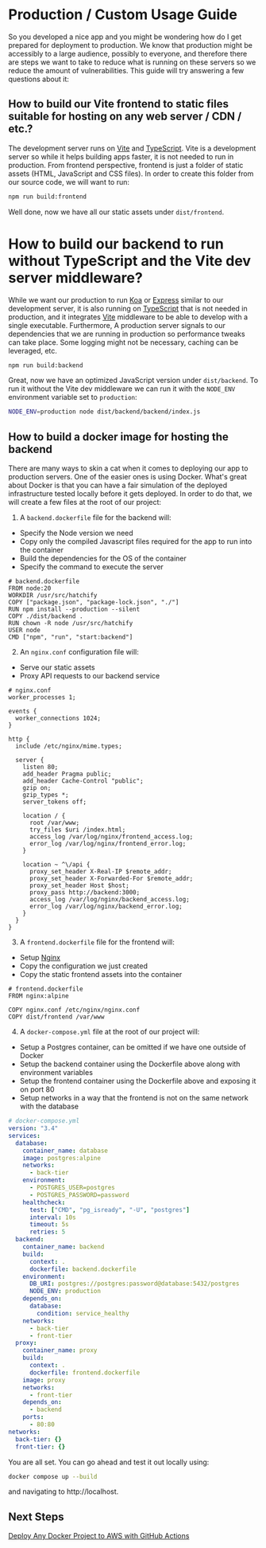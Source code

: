 # Production / Custom Usage Guide

So you developed a nice app and you might be wondering how do I get prepared for deployment to production. We know that production might be accessibly to a large audience, possibly to everyone, and therefore there are steps we want to take to reduce what is running on these servers so we reduce the amount of vulnerabilities. This guide will try answering a few questions about it:

## How to build our Vite frontend to static files suitable for hosting on any web server / CDN / etc.?

The development server runs on [Vite](https://vitejs.dev/) and [TypeScript](https://www.typescriptlang.org/). Vite is a development server so while it helps building apps faster, it is not needed to run in production. From frontend perspective, frontend is just a folder of static assets (HTML, JavaScript and CSS files). In order to create this folder from our source code, we will want to run:

```bash
npm run build:frontend
```

Well done, now we have all our static assets under `dist/frontend`.

# How to build our backend to run without TypeScript and the Vite dev server middleware?

While we want our production to run [Koa](https://koajs.com/) or [Express](https://expressjs.com/) similar to our development server, it is also running on [TypeScript](https://www.typescriptlang.org/) that is not needed in production, and it integrates [Vite](https://vitejs.dev/) middleware to be able to develop with a single executable. Furthermore, A production server signals to our dependencies that we are running in production so performance tweaks can take place. Some logging might not be necessary, caching can be leveraged, etc.

```bash
npm run build:backend
```

Great, now we have an optimized JavaScript version under `dist/backend`. To run it without the Vite dev middleware we can run it with the `NODE_ENV` environment variable set to `production`:

```bash
NODE_ENV=production node dist/backend/backend/index.js
```

## How to build a docker image for hosting the backend

There are many ways to skin a cat when it comes to deploying our app to production servers. One of the easier ones is using Docker. What's great about Docker is that you can have a fair simulation of the deployed infrastructure tested locally before it gets deployed. In order to do that, we will create a few files at the root of our project:

1. A `backend.dockerfile` file for the backend will:

- Specify the Node version we need
- Copy only the compiled Javascript files required for the app to run into the container
- Build the dependencies for the OS of the container
- Specify the command to execute the server

```docker
# backend.dockerfile
FROM node:20
WORKDIR /usr/src/hatchify
COPY ["package.json", "package-lock.json", "./"]
RUN npm install --production --silent
COPY ./dist/backend .
RUN chown -R node /usr/src/hatchify
USER node
CMD ["npm", "run", "start:backend"]
```

2. An `nginx.conf` configuration file will:

- Serve our static assets
- Proxy API requests to our backend service

```nginx
# nginx.conf
worker_processes 1;

events {
  worker_connections 1024;
}

http {
  include /etc/nginx/mime.types;

  server {
    listen 80;
    add_header Pragma public;
    add_header Cache-Control "public";
    gzip on;
    gzip_types *;
    server_tokens off;

    location / {
      root /var/www;
      try_files $uri /index.html;
      access_log /var/log/nginx/frontend_access.log;
      error_log /var/log/nginx/frontend_error.log;
    }

    location ~ ^\/api {
      proxy_set_header X-Real-IP $remote_addr;
      proxy_set_header X-Forwarded-For $remote_addr;
      proxy_set_header Host $host;
      proxy_pass http://backend:3000;
      access_log /var/log/nginx/backend_access.log;
      error_log /var/log/nginx/backend_error.log;
    }
  }
}

```

3. A `frontend.dockerfile` file for the frontend will:

- Setup [Nginx](https://www.nginx.com/)
- Copy the configuration we just created
- Copy the static frontend assets into the container

```docker
# frontend.dockerfile
FROM nginx:alpine

COPY nginx.conf /etc/nginx/nginx.conf
COPY dist/frontend /var/www
```

4. A `docker-compose.yml` file at the root of our project will:

- Setup a Postgres container, can be omitted if we have one outside of Docker
- Setup the backend container using the Dockerfile above along with environment variables
- Setup the frontend container using the Dockerfile above and exposing it on port 80
- Setup networks in a way that the frontend is not on the same network with the database

```yaml
# docker-compose.yml
version: "3.4"
services:
  database:
    container_name: database
    image: postgres:alpine
    networks:
      - back-tier
    environment:
      - POSTGRES_USER=postgres
      - POSTGRES_PASSWORD=password
    healthcheck:
      test: ["CMD", "pg_isready", "-U", "postgres"]
      interval: 10s
      timeout: 5s
      retries: 5
  backend:
    container_name: backend
    build:
      context: .
      dockerfile: backend.dockerfile
    environment:
      DB_URI: postgres://postgres:password@database:5432/postgres
      NODE_ENV: production
    depends_on:
      database:
        condition: service_healthy
    networks:
      - back-tier
      - front-tier
  proxy:
    container_name: proxy
    build:
      context: .
      dockerfile: frontend.dockerfile
    image: proxy
    networks:
      - front-tier
    depends_on:
      - backend
    ports:
      - 80:80
networks:
  back-tier: {}
  front-tier: {}
```

You are all set. You can go ahead and test it out locally using:

```bash
docker compose up --build
```

and navigating to http://localhost.

## Next Steps

[Deploy Any Docker Project to AWS with GitHub Actions](https://www.bitovi.com/blog/deploy-any-docker-project-to-aws-with-github-actions)
